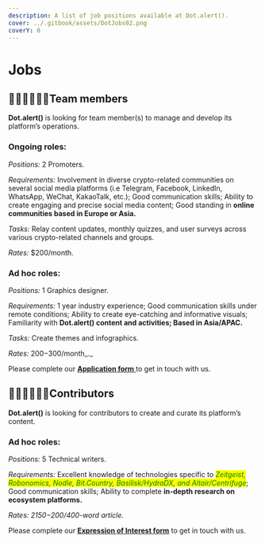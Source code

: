 ```yaml
---
description: A list of job positions available at Dot.alert().
cover: ../.gitbook/assets/DotJobs02.png
coverY: 0
---
```


# Jobs

## 👩🏿‍💻👨🏼‍💻**Team members**

**Dot.alert()** is looking for team member(s) to manage and develop its platform’s operations.

### Ongoing roles:

_Positions:_ 2 Promoters.

_Requirements:_ Involvement in diverse crypto-related communities on several social media platforms (i.e Telegram, Facebook, LinkedIn, WhatsApp, WeChat, KakaoTalk, etc.); Good communication skills; Ability to create engaging and precise social media content; Good standing in **online communities based in Europe or Asia.**

_Tasks:_ Relay content updates, monthly quizzes, and user surveys across various crypto-related channels and groups.&#x20;

_Rates:_ $200/month.

### Ad hoc roles:

_Positions:_ 1 Graphics designer.

_Requirements:_ 1 year industry experience; Good communication skills under remote conditions; Ability to create eye-catching and informative visuals; Familiarity with **Dot.alert() content and activities; Based in Asia/APAC.**

_Tasks:_  Create themes and infographics.

_Rates:_ $200-$300/month_._

Please complete our [**Application form** ](https://forms.gle/rdpbd6sQNYMoui1w9)to get in touch with us.



## 👨🏻‍💼👩🏾‍💼Contributors

**Dot.alert()** is looking for contributors to create and curate its platform’s content.

### Ad hoc roles:

_Positions:_ 5 Technical writers.

_Requirements:_ Excellent knowledge of technologies specific to _<mark style="color:green;">Zeitgeist, Robonomics, Nodle, Bit.Country, Basilisk/HydraDX, and Altair/Centrifuge</mark>_; Good communication skills; Ability to complete **in-depth research on ecosystem platforms.**

_Rates: $2150-$200/400-word article._

Please complete our [**Expression of Interest form**](https://docs.google.com/forms/d/e/1FAIpQLScF7N91-fhT5WFsH1Y3TsBVll-PDITdD7MhmXeOKRL3bnOjew/viewform?usp=sf\_link) to get in touch with us.

